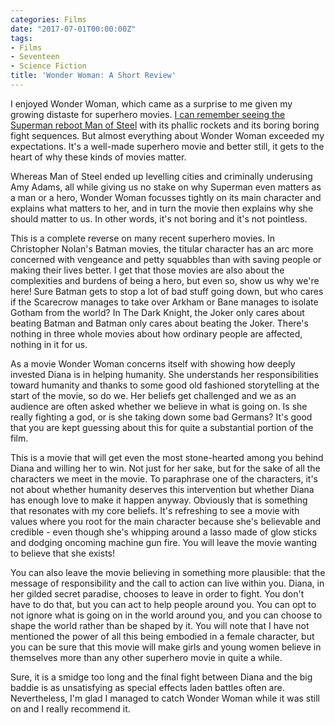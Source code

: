 ```yaml
---
categories: Films
date: "2017-07-01T00:00:00Z"
tags:
- Films
- Seventeen
- Science Fiction
title: 'Wonder Woman: A Short Review'
---
```

I enjoyed Wonder Woman, which came as a surprise to me given my growing distaste for superhero movies. [I can remember seeing the Superman reboot Man of Steel](man-of-steel-a-short-review) with its phallic rockets and its boring boring fight sequences. But almost everything about Wonder Woman exceeded my expectations. It's a well-made superhero movie and better still, it gets to the heart of why these kinds of movies matter. 

Whereas Man of Steel ended up levelling cities and criminally underusing Amy Adams, all while giving us no stake on why Superman even matters as a man or a hero, Wonder Woman focusses tightly on its main character and explains what matters to her, and in turn the movie then explains why she should matter to us. In other words, it's not boring and it's not pointless. 

This is a complete reverse on many recent superhero movies. In Christopher Nolan's Batman movies, the titular character has an arc more concerned with vengeance and petty squabbles than with saving people or making their lives better. I get that those movies are also about the complexities and burdens of being a hero, but even so, show us why we're here! Sure Batman gets to stop a lot of bad stuff going down, but who cares if the Scarecrow manages to take over Arkham or Bane manages to isolate Gotham from the world? In The Dark Knight, the Joker only cares about beating Batman and Batman only cares about beating the Joker. There's nothing in three whole movies about how ordinary people are affected, nothing in it for us. 

As a movie Wonder Woman concerns itself with showing how deeply invested Diana is in helping humanity. She understands her responsibilities toward humanity and thanks to some good old fashioned storytelling at the start of the movie, so do we. Her beliefs get challenged and we as an audience are often asked whether we believe in what is going on. Is she really fighting a god, or is she taking down some bad Germans? It's good that you are kept guessing about this for quite a substantial portion of the film.

This is a movie that will get even the most stone-hearted among you behind Diana and willing her to win. Not just for her sake, but for the sake of all the characters we meet in the movie. To paraphrase one of the characters, it's not about whether humanity deserves this intervention but whether Diana has enough love to make it happen anyway. Obviously that is something that resonates with my core beliefs. It's refreshing to see a movie with values where you root for the main character because she's believable and credible - even though she's whipping around a lasso made of glow sticks and dodging oncoming machine gun fire. You will leave the movie wanting to believe that she exists!

You can also leave the movie believing in something more plausible: that the message of responsibility and the call to action can live within you. Diana, in her gilded secret paradise, chooses to leave in order to fight. You don't have to do that, but you can act to help people around you. You can opt to not ignore what is going on in the world around you, and you can choose to shape the world rather than be shaped by it. You will note that I have not mentioned the power of all this being embodied in a female character, but you can be sure that this movie will make girls and young women believe in themselves more than any other superhero movie in quite a while.

Sure, it is a smidge too long and the final fight between Diana and the big baddie is as unsatisfying as special effects laden battles often are. Nevertheless, I'm glad I managed to catch Wonder Woman while it was still on and I really recommend it. 